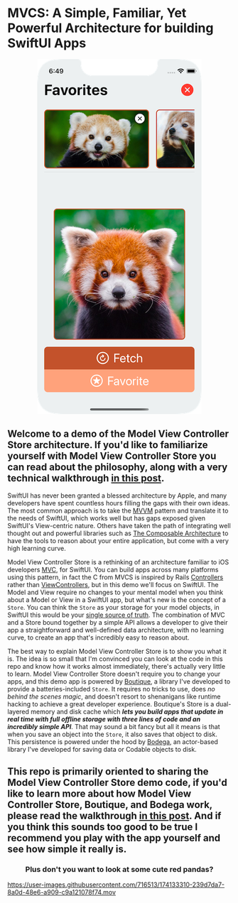 # MVCS: A Simple, Familiar, Yet Powerful Architecture for building SwiftUI Apps

<p align="center">
  <img 
  src="Images/Demo-App.png"
  >
</p>

## Welcome to a demo of the Model View Controller Store architecture. If you'd like to familiarize yourself with Model View Controller Store you can read about the philosophy, along with a very technical walkthrough [in this post](https://build.ms/2022/06/22/model-view-controller-store/).

SwiftUI has never been granted a blessed architecture by Apple, and many developers have spent countless hours filling the gaps with their own ideas. The most common approach is to take the [MVVM](https://www.objc.io/issues/13-architecture/mvvm/) pattern and translate it to the needs of SwiftUI, which works well but has gaps exposed given SwiftUI's View-centric nature. Others have taken the path of integrating well thought out and powerful libraries such as [The Composable Architecture](https://github.com/pointfreeco/swift-composable-architecture) to have the tools to reason about your entire application, but come with a very high learning curve. 

Model View Controller Store is a rethinking of an architecture familiar to iOS developers [MVC](https://developer.apple.com/library/archive/documentation/General/Conceptual/DevPedia-CocoaCore/MVC.html), for SwiftUI. You can build apps across many platforms using this pattern, in fact the C from MVCS is inspired by Rails [Controllers](https://guides.rubyonrails.org/getting_started.html) rather than [ViewControllers](https://developer.apple.com/documentation/uikit/view_controllers), but in this demo we'll focus on SwiftUI. The Model and View require no changes to your mental model when you think about a Model or View in a SwiftUI app, but what's new is the concept of a `Store`. You can think the `Store` as your storage for your model objects, in SwiftUI this would be your [single source of truth](https://www.raywenderlich.com/11781349-understanding-data-flow-in-swiftui). The combination of MVC and a Store bound together by a simple API allows a developer to give their app a straightforward and well-defined data architecture, with no learning curve, to create an app that's incredibly easy to reason about.

The best way to explain Model View Controller Store is to show you what it is. The idea is so small that I'm convinced you can look at the code in this repo and know how it works almost immediately, there's actually very little to learn. Model View Controller Store doesn't require you to change your apps, and this demo app is powered by [Boutique](https://www.github.com/mergesort/Boutique), a library I've developed to provide a batteries-included `Store`. It requires no tricks to use, does *no behind the scenes magic*, and doesn't resort to shenanigans like runtime hacking to achieve a great developer experience. Boutique's Store is a dual-layered memory and disk cache which ***lets you build apps that update in real time with full offline storage with three lines of code and an incredibly simple API***. That may sound a bit fancy but all it means is that when you save an object into the `Store`, it also saves that object to disk. This persistence is powered under the hood by [Bodega](https://github.com/mergesort/Bodega), an actor-based library I've developed for saving data or Codable objects to disk.

## This repo is primarily oriented to sharing the Model View Controller Store demo code, if you'd like to learn more about how Model View Controller Store, Boutique, and Bodega work, please read the walkthrough [in this post](https://build.ms/2022/06/22/model-view-controller-store/). And if you think this sounds too good to be true I recommend you play with the app yourself and see how simple it really is. 

<h3 align="center">
  Plus don't you want to look at some cute red pandas?
</h3>



https://user-images.githubusercontent.com/716513/174133310-239d7da7-8a0d-48e6-a909-c9a121078f74.mov
